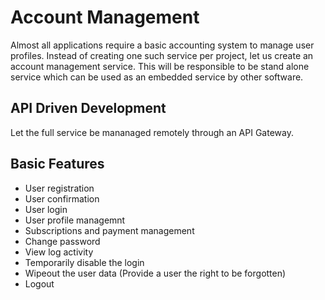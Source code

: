 # Account Management

Almost all applications require a basic accounting system to manage user profiles.
Instead of creating one such service per project, let us create an account management service.
This will be responsible to be stand alone service which can be used as an embedded service by other software.

## API Driven Development
Let the full service be mananaged remotely through an API Gateway.

## Basic Features
* User registration
* User confirmation
* User login
* User profile managemnt
* Subscriptions and payment management
* Change password
* View log activity
* Temporarily disable the login
* Wipeout the user data (Provide a user the right to be forgotten)
* Logout
